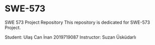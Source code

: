 # SWE-573
SWE 573 Project Repository
This repository is dedicated for SWE-573 Project.

Student: Ulaş Can İnan 2019719087
Instructor: Suzan Üsküdarlı
